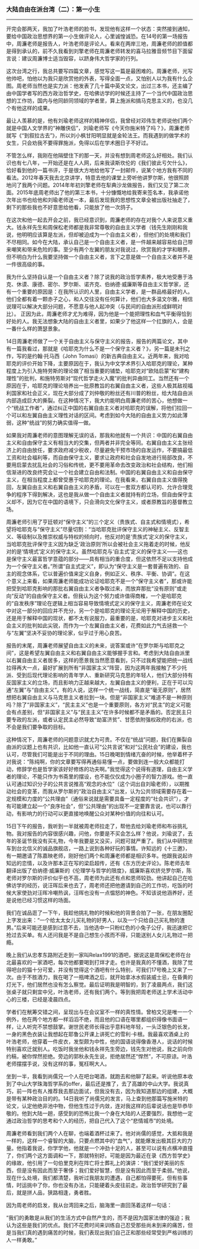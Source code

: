 <h3>大陆自由在派台湾（二）：第一小生</h3>
<hr>


开完会那两天，我加了叶浩老师的脸书，发现他有这样一个状态：突然接到通知，要给中国政治思想界的第一小生做评论人，心里诚惶诚恐。在14号的第一场报告中，周濂老师是报告人，叶浩老师是评论人。看来在两岸三地，周濂老师的颜值都是得到承认的，前不久我看到刘擎老师在周濂老师转发的喜马拉雅音频节目下面留言说：建议周濂博士适当毁容，以跻身伟大哲学家的行列。

这次台湾之行，我总共要写四篇文章，感觉写这一篇是最困难的。周濂老师，光写他帅吧，怕他以为我只是欣赏他的外表，写得全面一点，又怕别人以为我有什么企图。周老师当然也是实力派：他发表了几十篇中英文论文，出过三本书，还主编了由中国学者写的西方政治哲学史，在哈佛访学的时候还主持了一个当代中国政治思想的工作坊，国内与他同龄同领域的学者里，算上施派和搞马克思主义的，也没几个有他这样的成果。

最让人羡慕的是，他有刘瑜老师这样的精神伴侣，我曾经对邓伟生老师说他们两个就是中国人文学界的“神雕侠侣”，刘瑜老师写《今天你施米特了吗？》，周濂老师就写《“到叙拉古去”》，所以刘小枫甘阳明显就是金轮法王。而我遇到的做学术的女生，只会劝我不要得罪施派，免得以后在学术圈日子不好过。

不管怎么样，我刚在他隔壁住下的那一天，并没有想到周老师这么好相处。我们认识也有七八年，一开始还是在人人网，后来我读斯坎伦的《我们彼此亏欠什么》，恰好看到他的一篇书评，于是很大方地给他写了一封邮件，说某个地方我有不同的看法。2012年春天我去北京讲学，特意去他的课堂上旁听他讲罗尔斯，他很照顾地问了我两个问题。2014年年初刘擎老师在犁典沙龙做报告，我们又见了第二次面。2015年底周老师出了他的第三本书，十分慷慨地给我寄来签名本，我承诺他次年出书也给他和刘瑜老师送一本，最后发现我的思想性文章全被出版社抽走了，剩下的那些我也不好意思给他看，只能放了他一次鸽子。

在这次和他一起去开会之前，我已经意识到，周濂老师的存在对我个人来说意义重大。钱永祥先生和周保松老师都是我非常尊敬的自由主义学者（钱先生刚刚和我说，他明明应该算是左派，但却被迫成为一个自由主义者），但他们的处境和我们不尽相同。如今在大陆，承认自己是一个自由主义者，是一件越来越容易给自己带来嘲笑和带来危险的事。至少有两个左翼的朋友对我说过，欣赏我的才学和眼界，但不明白为什么我要坚持做一个自由主义者，言下之意是做一个自由主义者并不是一件很高级的事。

我为什么坚持自认是一个自由主义者？除了说我的政治哲学素养，极大地受惠于洛克、休谟、康德、密尔、罗尔斯、诺齐克、伯纳德·威廉斯等自由主义哲学家，还有一个重要的原因是：在我所认识的人里，自由主义学者，是一群品格最好的人。他们全都有着一颗赤子之心，和人交往没有任何算计，他们也大多温文尔雅，相信说理可以解决大部分问题，不愿意与他人起冲突（与民间的自由派形成鲜明对比）。 正因为此，周濂老师才尤为难得，因为他是一个能把理性和血气平衡得恰到好处的人。我无法想象大陆的自由主义者里，如果少了他这样一个扛旗的人，会是一番什么样的萧瑟景象。

14日周濂老师做了一个关于自由主义与保守主义的报告，报告的两篇论文，其中有一篇我看过，那就是《哈耶克为什么不是一个保守主义者？》，另一篇是未刊之作，写的是约翰·托马西（John Tomasi）的新古典自由主义。近两年来，我对哈耶克的评价开始下降，主要原因在于，我认为中文学术界引入哈耶克的理论，某种程度上为引入施特劳斯的理论做了相当重要的铺垫，哈耶克对“欧陆启蒙”和“建构理性”的批判，和施特劳斯对“现代哲学走火入魔”的批判异曲同工。当然还有一个原因在于，哈耶克的理论培养出一批原教旨的右翼自由主义者，这些人极其敌视福利国家和社会正义，现在大部分成了刘仲敬的粉丝还有川普的粉丝，给大陆自由派内部造成巨大的撕裂。在这种情况下，我大约能明白周濂老师的苦心，他想做一个“统战工作者”，通过纠正中国的右翼自由主义者对哈耶克的误解，将他们拉回一个可以和左翼自由主义理性对话的区间。考虑到如今大陆的自由主义势力如此薄弱，这种“统战”的努力确实值得一做。

如果我对周濂老师的意图理解无误的话，那我和他就有一个共识：中国的右翼自由主义和自由保守主义有相当大的交集，但两者并非完全等同。右翼自由主义主张经济上的自由放任，要求政府减少税收，尽量避免干预市场的自发运作，不要搞最低工资和社会福利等，而自由保守主义，要求让政府和社会自发地进行局部改良，不要用启蒙去扰乱社会的习俗和传统，更不要用革命去改变政治和社会结构，他们相信渐进的改良终究会让一个社会建立自由和法制。中国的右翼自由主义和自由保守主义，在相当程度上都曾受惠于哈耶克的理论。在我看来，右翼自由主义值得挽回，左翼自由主义和右翼自由主义的矛盾，可以在一套双方都认可的、允许合理竞争的程序下得到解决，这也是我从做一个自由主义者就持有的立场，但自由保守主义却不，因为它在中国的语境下，只会滑向文化保守主义，或者原教旨的基督教立场。

周濂老师引用了亨廷顿对“保守主义”的三个定义（贵族式、自主式和情境式），希望将哈耶克与“保守主义”尽量切割：“当哈耶克批评保守主义的神秘主义、反智主义、等级制以及推崇权威与特权的倾向时，他反对的是‘贵族式’定义的保守主义，当哈耶克批评保守主义因为缺乏‘政治原则’所以会被社会主义拖着走的时候，他反对的是‘情境式’定义的保守主义。虽然哈耶克与‘自主式’定义的保守主义——这也是保守主义最富哲学意蕴的部分——具有相当的重合度，但这依然不足以支持他成为一个保守主义者。”所谓“自主式定义”，即认为“保守主义是一套普遍有效的、自主的观念体系，它以普遍价值来定义自身，例如正义、秩序、平衡、协调”。在这个意义上来看，如果周濂老师能成功论证哈耶克不是一个“保守主义者”，那或许能把受到哈耶克影响的那批右翼自由主义者争取过来，而放弃那批“没有原则”或走向“反动”的自由保守主义者。但我认为这个努力或许值得商榷，一个是哈耶克的“自发秩序”理论在逻辑上相当容易导致情境式定义的保守主义，周濂老师在论文中对这一部分的回应并不充分，另一个是哈耶克的理论无论用于解释中国的历史，还是用于解释中国的现状，都不太有说服力，最重要的是，哈耶克对进步主义和社会主义的批判如此尖锐，而作为一个左翼自由主义者，花费如此力气去拯救一个与“左翼”坚决不妥协的理论家，似乎过于用心良苦。

报告的末尾，周濂老师展望自由主义的未来，说答案或许“在罗尔斯与哈耶克之间”，这是希望左翼自由主义和右翼自由主义能够握手言和。考虑到大陆自由派里以右翼自由主义者居多，这样的愿景我当然愿意看到，只不过我希望能把统一战线拉得再大一点，最好扩展到所有“非国家主义”阵营，因为这两年我接触了不少托派、受到后现代理论影响的青年学人、重新研究马克思的年轻人，他们大部分持有反国家主义的立场，而且影响力正越来越大，左翼自由主义的便利，正在于可以沟通“左翼”与“自由主义”。有的人说，这样一个统一战线，简直是“毫无原则”，居然想把右翼自由主义与马克思主义者拉到一块。但是“非国家主义”难道不是一种原则吗？除了“非国家主义”，“民主主义”也是一个重要原则，各方对“民主”的定义可能会有点差别，但“非国家主义”与“民主主义”在许多时候都不是矛盾的。否定民主只要专政的左派，或者认定民主必然导致“劫富济贫”、甘愿依附强权政府的右派，也不会是我们要争取的目标。

这种情况下，周濂老师的问题意识就尤为可贵。不仅在“统战”问题，我们在撕裂自由派的议题上也有共识，比如他一直认可“公共言说”和对“公民社会”的建设，我也认可，尽管我们可能是出于不同的理由。15日晚喝到情绪亢奋的时候，他举着杯子对我说：“陈纯啊，你的文章要写得再通俗易懂一点，要做到连一般大众都能打动，修辞学也是哲学家该好好修炼的功夫啊。”我觉得这个说得有道理，自由主义学者的理论，不能只作为书斋里的摆设，也不能仅仅成为小圈子的智力游戏。他一直认可通过知识分子的公共言说推高“观念的水位”（这个词出自刘瑜老师），以期推动社会的变革，而我从罗尔斯的“政治自由主义”出发，认为公共领域需要存在着一定规模和力度的“公共理由”（通俗来说就是需要具备一定程度的“社会共识”），才有可能建立起一个“良序社会”，但“公共理由”的出现不一定要靠言说，也可以靠行动，有影响力的行动可以更直接地唤醒公众对某种价值的向往和认可。

15日下午的报告，我听到一半就被周老师拉走了，帮他去给刘瑜老师和布谷挑礼物。我对报告的内容很感兴趣，问他，你要是不买会怎么样？他说，刘瑜说了，去年的圣诞节我没有买礼物，今年我要是又没买，问题可就严重了。我们从中研院坐车到台北信义的诚品旗舰店，一路上说到各种好玩的事情。许知远的《十三邀》，有一期邀请了陈嘉映老师，刚好他们两个和周濂老师都是相识多年。他跟我说起许知远的恋情，以及许那本正在写的梁启超传，还有《东方历史评论》。陈老师去年翻译出版了伯纳德·威廉斯的《伦理学与哲学的限度》，威廉斯喜欢挤兑罗尔斯，陈老师对罗尔斯的评价似乎也不高，周老师为此还有点和恩师较劲。他讲起自己在哈佛访学的经历，说汪晖后来也去了，周老师还把他邀请到自己的工作坊，吃饭的时候大家使劲对汪晖冷嘲热讽，汪晖也没有一点愠怒的神色。不知该说他涵养好，还是说他已经习惯这样的场面。

我们在诚品逛了一下午，我趁他挑礼物的时候和他的背景合拍了一张，在朋友圈配上字发出来：“一个给太太女儿买礼物的好男人，以及一个只给自己买礼物的渣男。”后来可能还是感到过意不去，当他选中一只粉红色的小兔子公仔，我迅速把它抢过去买单。有人还问我是不是自己想生小孩而不得，只能送别人女儿礼物过一把瘾。

晚上我们从忠孝东路附近走到一家叫Relax1991的酒吧，据说这是周保松老师在台北最喜欢的一家酒吧，每次他都要喝到打烊才走。也许是我真的不懂酒，我除了觉得吧台的猫十分可爱，并没有觉得这个酒吧有什么特别，可我们17号晚上又来了一次。由于不胜酒力，我在喝了一瓶啤酒之后，就开始拿冰水假装威士忌，在昏黄的灯光下，他们居然也没有怎么察觉。最后证明我是明智的，到了凌晨两点，我们这张桌子就只剩宜中兄，叶浩老师，还有我们两个。等到我把周老师送上学术活动中心的三楼，已经是凌晨四点。

学者们在觥筹交错之间，呈现出与在会议室不一样的真性情。曾柏文兄是唯一一个例外，他在两个地方都一样滔滔不绝，而且他的口语在哪里都组织得像书面语一样，让人听完不禁想鼓掌。谢世民老师长得出乎意料地年轻，一头泛银色的长发，一身的黑色衣装让我想起在耶鲁公开课上讲死亡的雪利·卡根。我最喜欢酒桌上的叶浩老师，他穿着一件皮衣，发型颇为中性，他的国语说得像香港人，说话的时候特别喜欢迁就别人。吃饭时我坐他和钱永祥先生旁边，钱先生对他说，我之前向你约稿，被你悍然拒绝。旁边的郭秋永先生说，拒绝居然还“悍然”，不可原谅。叶浩老师摆摆手说，没有这样的事，冤枉啊大人。

坐到一半，我看到尚儒兄一个人在吧台喝酒，就跑去和他聊了起来。听说他原本收到了中山大学珠海哲学系的offer，最后还是推了，去了高雄的中山大学。我说真巧，前一阵也有人推荐我去那边面试，但我没有去，因为我知道那边的组建，大概是带有某种政治目的的。14日我听了尚儒兄的发言，马上查到他那篇写施米特的论文，认定他绝非池中物，但他生性过于内敛，连对我这样的后辈说话也是毕恭毕敬的。他到大陆一趟，感受到的恐怖比我一个身在大陆的人还要强烈，我想他一定通过政治哲学的思考和个人的经历，把自己代入了这个“悲情城市”的处境。

周濂老师看到我们两个人在聊，也端着酒杯过来了。他对尚儒的感觉，大抵和我是一样的，这样一个睿智的大脑，只要点燃其中的“血气”，就能爆发出极其巨大的力量。他指着我说，你学学他，他就是一个冲劲十足的人，甚至可以说有点横冲直撞了，你们两个这方面调和一下，那就特别好。可能是因为最近在录《西方哲学史》的缘故，他引用了一句伯里克利在阵亡将士葬礼上的演讲：“我们爱好美丽的东西，但是没有因此而至于奢侈；我们爱好智慧，但是没有因此而至于柔弱。”他说，现在什么处境，我们都清楚，我听过我朋友的遭遇，自己都怕得要死，但有些事情，时运挑中了你，你也没有办法，只能硬着头皮往前走。政治哲学研究到了最后，就是拼人品，狭路相逢，勇者胜。

因为周老师的启发，我从台湾回来之后，脑海里一直回荡着这样一句话：

“我们的勇敢是从我们的生活方式中自然产生的，而不是因为国家法律的强迫；我认为这些是我们的优点。我们不花费时间来训练自己忍受那些尚未到来的痛苦，但是当我们真的遇到痛苦的时候，我们表现出我们自己正和那些经常受到严格训练的人一样勇敢。”

